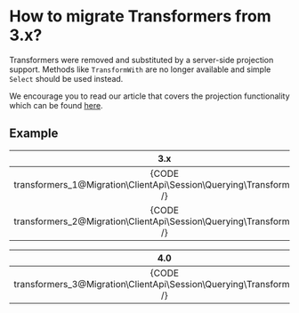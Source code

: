 ﻿# How to migrate Transformers from 3.x?

Transformers were removed and substituted by a server-side projection support. Methods like `TransformWith` are no longer available and simple `Select` should be used instead. 

We encourage you to read our article that covers the projection functionality which can be found [here](../../../../client-api/session/querying/how-to-project-query-results).

## Example

| 3.x |
|:---:|
| {CODE transformers_1@Migration\ClientApi\Session\Querying\Transformers.cs /} |
| {CODE transformers_2@Migration\ClientApi\Session\Querying\Transformers.cs /} |

| 4.0 |
|:---:|
| {CODE transformers_3@Migration\ClientApi\Session\Querying\Transformers.cs /} |
